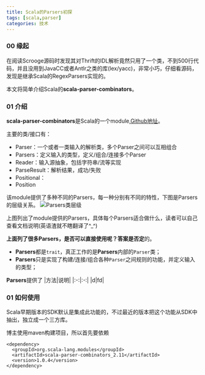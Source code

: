 ```yaml
---
title: Scala的Parsers初探
tags: [scala,parser]
categories: 技术
--- 
```


### 00 缘起
在阅读Scrooge源码时发现其对Thrift的IDL解析竟然只用了一个类，不到500行代码，并且没用到JavaCC或者Antlr之类的库(lex/yacc)，非常小巧，仔细看源码，发现是继承Scala的RegexParsers实现的。

本文将简单介绍Scala的**scala-parser-combinators**。

### 01 介绍
**scala-parser-combinators**是Scala的一个module,[Github地址](https://github.com/scala/scala-parser-combinators)。

主要的类/接口有：

- Parser：一个或者一类输入的解析类，多个Parser之间可以互相组合
- Parsers：定义输入的类型，定义/组合/连接多个Parser
- Reader：输入源抽象，包括字符串/流等实现
- ParseResult：解析结果，成功/失败
- Positional：
- Position

该module提供了多种不同的Parsers，每一种分别有不同的特性，下图是Parsers的层级关系。
![Parsers类层级](/assets/img/parsers.png)

上图列出了module提供的Parsers，具体每个Parsers适合做什么，读者可以自己查看文档说明(英语渣就不瞎翻译了^_^)

**上面列了很多Parsers，是否可以直接使用呢？**答案是**否定**的。

- **Parsers**都是`trait`，真正工作的是**Parsers**内部的`Parser`类；
- **Parsers**只是实现了构建/连接/组合各种`Parser`之间规则的功能，并定义输入的类型；


**Parsers**提供了
|方法|说明|
|:-:|:-:|
|d|fd|



### 01 如何使用
Scala早期版本的SDK默认是集成此功能的，不过最近的版本把这个功能从SDK中抽出，独立成一个三方库。

博主使用maven构建项目，所以首先要依赖

```
<dependency>
  <groupId>org.scala-lang.modules</groupId>
  <artifactId>scala-parser-combinators_2.11</artifactId>
  <version>1.0.4</version>
</dependency>
```

